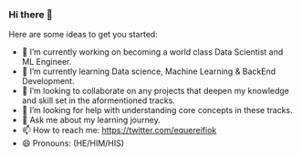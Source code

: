 ### Hi there 👋

Here are some ideas to get you started:

- 🔭 I’m currently working on becoming a world class Data Scientist and ML Engineer.
- 🌱 I’m currently learning Data science, Machine Learning & BackEnd Development.
- 👯 I’m looking to collaborate on any projects that deepen my knowledge and skill set in the aformentioned tracks.
- 🤔 I’m looking for help with understanding core concepts in these tracks.
- 💬 Ask me about my learning journey.
- 📫 How to reach me: https://twitter.com/equereifiok
- 😄 Pronouns: (HE/HIM/HIS)
